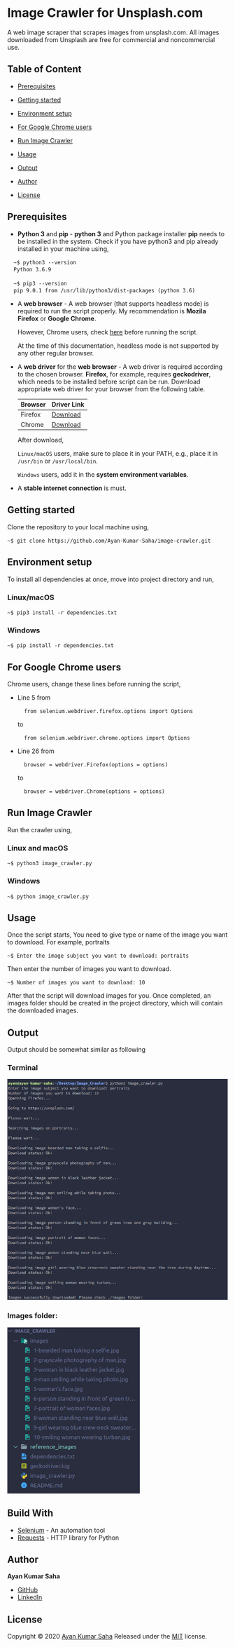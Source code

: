 # Image Crawler for Unsplash.com

A web image scraper that scrapes images from unsplash.com. All images downloaded from Unsplash are free for commercial and noncommercial use.

## Table of Content

* [Prerequisites](#prerequisites)

* [Getting started](#getting-started)

* [Environment setup](#environment-setup)

* [For Google Chrome users](#for-google-chrome-users)

* [Run Image Crawler](#run-image-crawler)

* [Usage](#author)

* [Output](#output)

* [Author](#author)

* [License](#license)

## Prerequisites

* **Python 3** and **pip** - **python 3** and Python package installer **pip** needs to be installed in the system. Check if you have python3 and pip already installed in your machine using,

```
  ~$ python3 --version
  Python 3.6.9

  ~$ pip3 --version
  pip 9.0.1 from /usr/lib/python3/dist-packages (python 3.6)
```

* A **web browser** - A web browser (that supports headless mode) is required to run the script properly. My recommendation is **Mozila Firefox** or **Google Chrome**.

  However, Chrome users, check [here](#for-google-chrome-users) before running the script.

  At the time of this documentation, headless mode is not supported by any other regular browser.

* A **web driver** for the **web browser** - A web driver is required according to the chosen browser. **Firefox**, for example, requires **geckodriver**, which needs to be installed before script can be run. Download appropriate web driver for your browser from the following table.

    |Browser| Driver Link|
    |--------|----------------|
    |Firefox|[Download](https://github.com/mozilla/geckodriver/releases)|
    |Chrome|[Download](https://sites.google.com/a/chromium.org/chromedriver/downloads)|

    After download, 
    
    `Linux/macOS` users, make sure to place it in your PATH, e.g., place it in `/usr/bin` or `/usr/local/bin`.

    `Windows` users, add it in the **system environment variables**.

* A **stable internet connection** is must.

## Getting started

Clone the repository to your local machine using,
 
```
~$ git clone https://github.com/Ayan-Kumar-Saha/image-crawler.git
```

## Environment setup

To install all dependencies at once, move into project directory and run,


### Linux/macOS 

```
~$ pip3 install -r dependencies.txt
```

### Windows
```
~$ pip install -r dependencies.txt
```

## For Google Chrome users

Chrome users, change these lines before running the script,

* Line 5 from
  ```
    from selenium.webdriver.firefox.options import Options
  ```
  to
  ```
    from selenium.webdriver.chrome.options import Options
  ```
* Line 26 from
  ```  
    browser = webdriver.Firefox(options = options)
  ```
  to
  ```
    browser = webdriver.Chrome(options = options)
  ```

## Run Image Crawler

Run the crawler using, 

### Linux and macOS

```
~$ python3 image_crawler.py
```

### Windows

```
~$ python image_crawler.py
```

## Usage

Once the script starts, You need to give type or name of the image you want to download. For example, portraits

```
~$ Enter the image subject you want to download: portraits
```

Then enter the number of images you want to download.

```
~$ Number of images you want to download: 10
```

After that the script will download images for you. Once completed, an images folder should be created in the project directory, which will contain the downloaded images.

## Output

Output should be somewhat similar as following

   ### Terminal

   <img src="reference_images/output.png">

   ### Images folder:

   <img src="reference_images/images_folder.png">

## Build With

* [Selenium](https://selenium-python.readthedocs.io/) - An automation tool 
* [Requests](https://requests.readthedocs.io/en/master/) - HTTP library for Python

## Author

**Ayan Kumar Saha**
* [GitHub](https://github.com/Ayan-Kumar-Saha)
* [LinkedIn](https://www.linkedin.com/in/ayankumarsaha/)

## License

Copyright © 2020 [Ayan Kumar Saha](https://github.com/Ayan-Kumar-Saha) Released under the [MIT](https://choosealicense.com/licenses/mit/) license.
